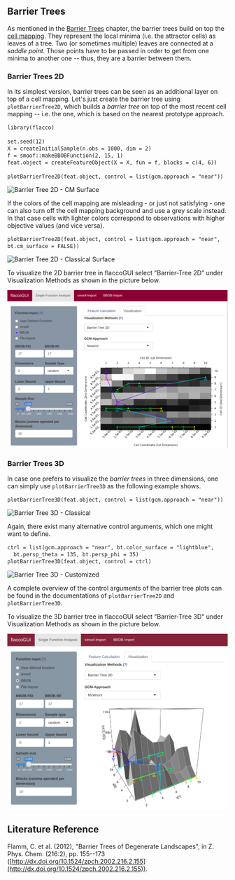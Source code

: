 ## Barrier Trees

As mentioned in the [Barrier Trees](barriertrees.md) chapter, the barrier trees build on top the [cell mapping](cm.md). They represent the local minima (i.e. the attractor cells) as leaves of a tree. Two (or sometimes multiple) leaves are connected at a *saddle point*. Those points have to be passed in order to get from one minima to another one -- thus, they are a barrier between them.

### Barrier Trees 2D

In its simplest version, barrier trees can be seen as an additional layer on top of a cell mapping. Let's just create the barrier tree using `plotBarrierTree2D`, which builds a *barrier tree* on top of the most recent cell mapping -- i.e. the one, which is based on the nearest prototype approach.

```{r}
library(flacco)

set.seed(12)
X = createInitialSample(n.obs = 1000, dim = 2)
f = smoof::makeBBOBFunction(2, 15, 1)
feat.object = createFeatureObject(X = X, fun = f, blocks = c(4, 6))

plotBarrierTree2D(feat.object, control = list(gcm.approach = "near"))
```

![Barrier Tree 2D - CM Surface](example_bt2d_1.png)

If the colors of the cell mapping are misleading - or just not satisfying - one can also turn off the cell mapping background and use a grey scale instead. In that case cells with lighter colors correspond to observations with higher objective values (and vice versa).

```{r}
plotBarrierTree2D(feat.object, control = list(gcm.approach = "near", bt.cm_surface = FALSE))
```

![Barrier Tree 2D - Classical Surface](example_bt2d_2.png)

To visualize the 2D barrier tree in flaccoGUI select "Barrier-Tree 2D" under Visualization Methods as shown in the picture below.

![BT2viz](example_gui_viz_bt2.png)

### Barrier Trees 3D

In case one prefers to visualize the *barrier trees* in three dimensions, one can simply use `plotBarrierTree3D` as the following example shows.

```{r}
plotBarrierTree3D(feat.object, control = list(gcm.approach = "near"))
```

![Barrier Tree 3D - Classical](example_bt3d_1.svg)

Again, there exist many alternative control arguments, which one might want to define.

```{r}
ctrl = list(gcm.approach = "near", bt.color_surface = "lightblue",
  bt.persp_theta = 135, bt.persp_phi = 35)
plotBarrierTree3D(feat.object, control = ctrl)
```

![Barrier Tree 3D - Customized](example_bt3d_2.svg)

A complete overview of the control arguments of the barrier tree plots can be found in the documentations of `plotBarrierTree2D` and `plotBarrierTree3D`.

To visualize the 3D barrier tree in flaccoGUI select "Barrier-Tree 3D" under Visualization Methods as shown in the picture below.

![BT3viz](example_gui_viz_bt3.png)

## Literature Reference
Flamm, C. et al. (2012), "Barrier Trees of Degenerate Landscapes", in Z. Phys. Chem. (216:2), pp. 155--173 ([http://dx.doi.org/10.1524/zpch.2002.216.2.155](http://dx.doi.org/10.1524/zpch.2002.216.2.155)).
